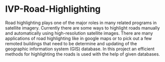 # IVP-Road-Highlighting

Road highlighting plays one of the major roles in many related programs in satellite imagery. Currently there are some ways to highlight roads manually and automatically using high-resolution satellite images.
There are many applications of road highlighting like in google maps or to pick out a few remoted buildings that need to be determine and updating of the geographic information system (GIS) database.
In this project an efficient methods for highlighting the roads is used with the help of given databases.

